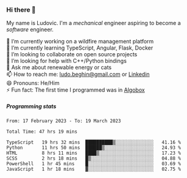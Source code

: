 ### Hi there 👋

My name is Ludovic. I'm a *mechanical* engineer aspiring to become a *software* engineer.

 🔭 I’m currently working on a wildfire management platform<br/>
 🌱 I’m currently learning TypeScript, Angular, Flask, Docker<br/>
 👯 I’m looking to collaborate on open source projects<br/>
 🤔 I’m looking for help with C++/Python bindings<br/>
 💬 Ask me about renewable energy or cats<br/>
 📫 How to reach me: ludo.beghin@gmail.com or [Linkedin](https://www.linkedin.com/in/ludovic-beghin/)<br/>
 😄 Pronouns: He/Him<br/>
 ⚡ Fun fact: The first time I programmed was in [Algobox](https://fr.wikipedia.org/wiki/Algobox)<br/>

##### Programming stats
<!--START_SECTION:waka-->

```text
From: 17 February 2023 - To: 19 March 2023

Total Time: 47 hrs 19 mins

TypeScript   19 hrs 32 mins  ██████████▒░░░░░░░░░░░░░░   41.16 %
Python       11 hrs 50 mins  ██████▒░░░░░░░░░░░░░░░░░░   24.93 %
HTML         8 hrs 11 mins   ████▒░░░░░░░░░░░░░░░░░░░░   17.23 %
SCSS         2 hrs 18 mins   █▒░░░░░░░░░░░░░░░░░░░░░░░   04.88 %
PowerShell   1 hr 45 mins    █░░░░░░░░░░░░░░░░░░░░░░░░   03.69 %
JavaScript   1 hr 18 mins    ▓░░░░░░░░░░░░░░░░░░░░░░░░   02.75 %
```

<!--END_SECTION:waka-->
